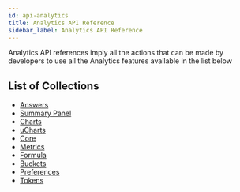 ```yaml
---
id: api-analytics
title: Analytics API Reference
sidebar_label: Analytics API Reference
---
```


Analytics API references imply all the actions that can be made by developers to use all the Analytics features available in the list below

## List of Collections

<ul>
  <li><a href="http://bit.ly/2YSEYLe" target="blank">Answers</li>
  <li><a href="http://bit.ly/2Z5SWbG" target="blank">Summary Panel</li>
  <li><a href="http://bit.ly/2KzgOwv" target="blank">Charts</li>
  <li><a href="http://bit.ly/2YUR5aF" target="blank">uCharts</li>
  <li><a href="http://bit.ly/302aUJu" target="blank">Core</li>
  <li><a href="http://bit.ly/2Z4PqtW" target="blank">Metrics</li>
  <li><a href="http://bit.ly/2Z2VGCA" target="blank">Formula</li>
  <li><a href="http://bit.ly/2OY7syq" target="blank">Buckets</li>
  <li><a href="http://bit.ly/2OUhpwT" target="blank">Preferences</li>
  <li><a href="http://bit.ly/2TxhzsP" target="blank">Tokens</li>
</ul>